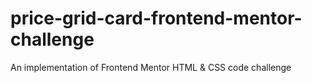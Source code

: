 # price-grid-card-frontend-mentor-challenge
An implementation of Frontend Mentor HTML &amp; CSS code challenge
